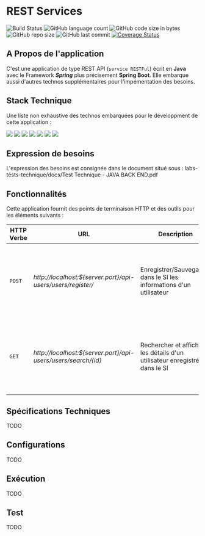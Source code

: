 # REST Services

![Build Status](https://img.shields.io/badge/build-passing-brightgreen.svg?branch=master)
![GitHub language count](https://img.shields.io/github/languages/count/samson06/labs-tests-technique) 
![GitHub code size in bytes](https://img.shields.io/github/languages/code-size/samson06/labs-tests-technique)
![GitHub repo size](https://img.shields.io/github/repo-size/samson06/labs-tests-technique)
![GitHub last commit](https://img.shields.io/github/last-commit/samson06/labs-tests-technique)
[![Coverage Status](https://coveralls.io/repos/github/samson06/labs-tests-technique/badge.svg?branch=master)](https://coveralls.io/github/samson06/labs-tests-technique?branch=master) 

## A Propos de l'application
C'est une application de type REST API (`service RESTFul`) écrit en **Java** avec le Framework **_Spring_** plus précisement **Spring Boot**. Elle embarque aussi d'autres technos supplémentaires
pour l'impémentation des besoins.

## Stack Technique
Une liste non exhaustive des technos embarquées pour le développment de cette application :

![](https://img.shields.io/badge/Java_8-✓-blue.svg)
![](https://img.shields.io/badge/Maven_3-✓-blue.svg)
![](https://img.shields.io/badge/Spring_Boot_2-✓-blue.svg)
![](https://img.shields.io/badge/MongoDB-✓-blue.svg)
![](https://img.shields.io/badge/Junit_5-✓-blue.svg)
![](https://img.shields.io/badge/Model_Mapper-✓-blue.svg)
![](https://img.shields.io/badge/Lombok-✓-blue.svg)

## Expression de besoins
L'expression des besoins est consignée dans le document situé sous : labs-tests-technique/docs/Test Technique - JAVA BACK END.pdf

## Fonctionnalités
Cette application fournit des points de terminaison HTTP et des outils pour les éléments suivants : 

|HTTP Verbe|URL|Description|Status Codes|
|---|---|---|---|
|`POST`|_http://localhost:${server.port}/api-users/users/register/_|Enregistrer/Sauvegarder dans le SI les informations d'un utilisateur|<ul><li>`200 OK` si la sauvagarde a réussi</li><li>`40X ou 50X` si erreur survenue lors de la persistance</li></ul>|
|`GET`|_http://localhost:${server.port}/api-users/users/search/{id}_|Rechercher et afficher les détails d'un utilisateur enregistré dans le SI|<ul><li>`200 OK` si utilisateur existe</li><li>`40X 50X` si erreur survenue lors de la recherche</li></ul>|


## Spécifications Techniques
TODO

## Configurations
TODO

## Exécution
TODO


## Test
TODO